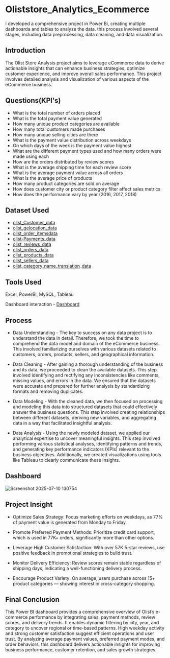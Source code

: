 # Oliststore_Analytics_Ecommerce
I developed a comprehensive project in Power Bi, creating multiple dashboarda and tables to analyze the data. this process involved several stages, including data preprocessing, data cleaning, and data visualization.

## Introduction
The Olist Store Analysis project aims to leverage eCommerce data to derive actionable insights that can enhance business strategies, optimize customer experience, and improve overall sales performance. This project involves detailed analysis and visualization of various aspects of the eCommerce business.

## Questions(KPI's)
- What is the total number of orders placed
- What is the total payment value generated
- How many unique product categories are available
- How many total customers made purchases
- How many unique selling cities are there
- What is the payment value distribution across weekdays
- On which days of the week is the payment value highest
- What are the different payment types used and how many orders were made using each
- How are the orders distributed by review scores
- What is the average shipping time for each review score
- What is the average payment value across all orders
- What is the average price of products
- How many product categories are sold on average
- How does customer city or product category filter affect sales metrics
- How does the performance vary by year (2016, 2017, 2018)

## Dataset Used
- <a href="https://github.com/ashwinireddy09/Oliststore_Analytics_Ecommerce/blob/main/olist_customers.xlsx">olist_Customer_data</a>
- <a href="https://github.com/ashwinireddy09/Oliststore_Analytics_Ecommerce/blob/main/olist_geolocation.xlsx">olist_gelocation_data</a>
- <a href="https://github.com/ashwinireddy09/Oliststore_Analytics_Ecommerce/blob/main/olist_order_items.xlsx">olist_order_itemsdata</a>
- <a href="https://github.com/ashwinireddy09/Oliststore_Analytics_Ecommerce/blob/main/olist_order_payments.xlsx">olist-Payments_data</a>
- <a href="https://github.com/ashwinireddy09/Oliststore_Analytics_Ecommerce/blob/main/olist_order_reviews.xlsx">olist_reviews_data</a>
- <a href="https://github.com/ashwinireddy09/Oliststore_Analytics_Ecommerce/blob/main/olist_orders.xlsx">olist_orders_data</a>
- <a href="https://github.com/ashwinireddy09/Oliststore_Analytics_Ecommerce/blob/main/olist_products.xlsx">olist_products_data</a>
- <a href="https://github.com/ashwinireddy09/Oliststore_Analytics_Ecommerce/blob/main/olist_sellers.xlsx">olist_sellers_data</a>
- <a href="https://github.com/ashwinireddy09/Oliststore_Analytics_Ecommerce/blob/main/product_category_name_translation.xlsx">olist_category_name_translation_data</a>

## Tools Used
Excel, PowerBI, MySQL, Tableau


Dashboard interaction - <a href="https://github.com/ashwinireddy09/Oliststore_Analytics_Ecommerce/blob/main/Screenshot%202025-07-10%20130754.png">Dashboard </a>

## Process
- Data Understanding - The key to success on any data project is to understand the data in detail. Therefore, we took the time to comprehend the data model and domain of the eCommerce business. This involved familiarizing ourselves with various datasets related to customers, orders, products, sellers, and geographical information.

- Data Cleaning - After gaining a thorough understanding of the business and its data, we proceeded to clean the available datasets. This step involved identifying and rectifying any inconsistencies like comments, missing values, and errors in the data. We ensured that the datasets were accurate and prepared for further analysis by standardizing formats and removing duplicates.

- Data Modeling - With the cleaned data, we then focused on processing and modeling this data into structured datasets that could effectively answer the business questions. This step involved creating relationships between different datasets, deriving new variables, and aggregating data in a way that facilitated insightful analysis.

- Data Analysis - Using the newly modeled dataset, we applied our analytical expertise to uncover meaningful insights. This step involved performing various statistical analyses, identifying patterns and trends, and generating key performance indicators (KPIs) relevant to the business objectives. Additionally, we created visualizations using tools like Tableau to clearly communicate these insights.

## Dashboard
![Screenshot 2025-07-10 130754](https://github.com/user-attachments/assets/85b99471-8ca0-4770-94a1-8c791448fe94)


## Project Insight
- Optimize Sales Strategy: Focus marketing efforts on weekdays, as 77% of payment value is generated from Monday to Friday.

- Promote Preferred Payment Methods: Prioritize credit card support, which is used in 77K+ orders, significantly more than other options.

- Leverage High Customer Satisfaction: With over 57K 5-star reviews, use positive feedback in promotional strategies to build trust.

- Monitor Delivery Efficiency: Review scores remain stable regardless of shipping days, indicating a well-functioning delivery process.

- Encourage Product Variety: On average, users purchase across 15+ product categories — showing interest in cross-category shopping.

## Final Conclusion
This Power BI dashboard provides a comprehensive overview of Olist’s e-commerce performance by integrating sales, payment methods, review scores, and delivery trends. It enables dynamic filtering by city, year, and category to uncover regional or time-based patterns. High weekday activity and strong customer satisfaction suggest efficient operations and user trust. By analyzing average payment values, preferred payment modes, and order behaviors, this dashboard delivers actionable insights for improving business performance, customer retention, and sales growth strategies.










